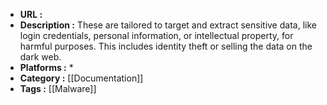 - **URL :** 
- **Description :** These are tailored to target and extract sensitive data, like login credentials, personal information, or intellectual property, for harmful purposes. This includes identity theft or selling the data on the dark web.
- **Platforms :** *
- **Category :** [[Documentation]]
- **Tags :** [[Malware]]